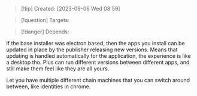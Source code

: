 
>[!tip] Created: [2023-09-06 Wed 08:59]

>[!question] Targets: 

>[!danger] Depends: 

If the base installer was electron based, then the apps you install can be updated in place by the publisher releasing new versions.  Means that updating is handled automatically for the application, the experience is like a desktop tho.  Plus can run different versions between different apps, and still make them feel like they are all yours.

Let you have multiple different chain machines that you can switch around between, like identities in chrome.

